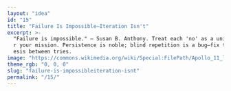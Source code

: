 ```yaml
---
layout: "idea"
id: "15"
title: "Failure Is Impossible—Iteration Isn't"
excerpt: >-
  "Failure is impossible." — Susan B. Anthony. Treat each 'no' as a unit test fo
  r your mission. Persistence is noble; blind repetition is a bug—fix the hypoth
  esis between tries.
image: "https://commons.wikimedia.org/wiki/Special:FilePath/Apollo_11_liftoff.jpg"
theme_rgb: "0, 0, 0"
slug: "failure-is-impossibleiteration-isnt"
permalink: "/15/"
---
```

<!-- TODO: Paste the full body content for this idea here. -->
